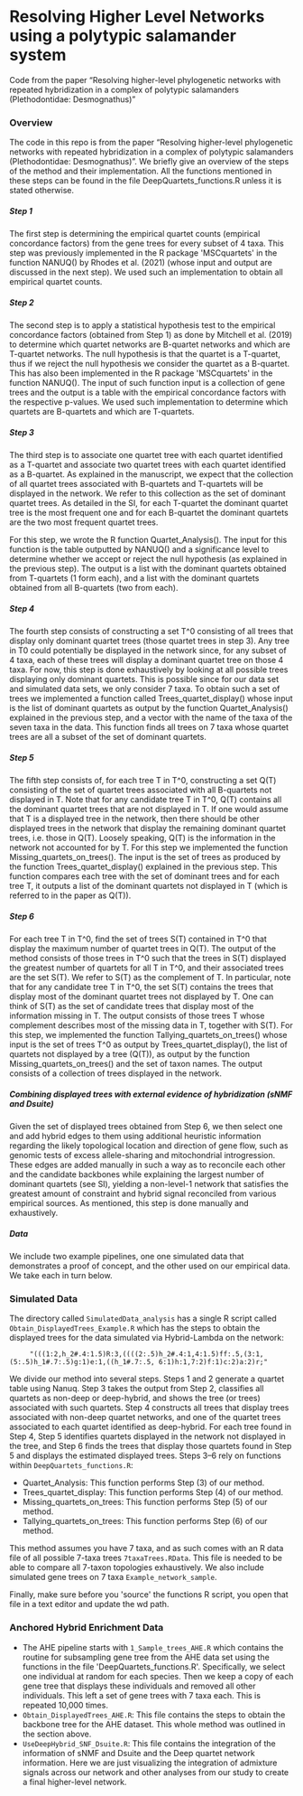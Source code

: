 # Resolving Higher Level Networks using a polytypic salamander system

Code from the paper “Resolving higher-level phylogenetic networks with repeated hybridization in a complex of polytypic salamanders (Plethodontidae: Desmognathus)”

### Overview
The code in this repo is from the paper “Resolving higher-level phylogenetic networks with repeated hybridization in a complex of polytypic salamanders (Plethodontidae: Desmognathus)”. We briefly give an overview of the steps of the method and their implementation. All the functions mentioned in these steps can be found in the file DeepQuartets_functions.R unless it is stated otherwise.

##### Step 1
The first step is determining the empirical quartet counts (empirical concordance factors) from the gene trees for every subset of 4 taxa. This step was previously implemented in the R package 'MSCquartets' in the function NANUQ() by Rhodes et al. (2021) (whose input and output are discussed in the next step). We used such an implementation to obtain all empirical quartet counts. 

##### Step 2
The second step is to apply a statistical hypothesis test to the empirical concordance factors (obtained from Step 1) as done by Mitchell et al. (2019) to determine which quartet networks are B-quartet networks and which are T-quartet networks.
The null hypothesis is that the quartet is a T-quartet, thus if we reject the null hypothesis we consider the quartet as a B-quartet. This has also been implemented in the R package 'MSCquartets' in the function NANUQ(). The input of such function input is a collection of gene trees and the output is a table with the empirical concordance factors with the respective p-values. We used such implementation to determine which quartets are B-quartets and which are T-quartets.

##### Step 3
The third step is to associate one quartet tree with each quartet identified as a T-quartet and associate two quartet trees with each quartet identified as a B-quartet. As explained in the manuscript, we expect that the collection of all quartet trees associated with B-quartets and T-quartets will be displayed in the network. We refer to this collection as the set of dominant quartet trees. As detailed in the SI, for each T-quartet the dominant quartet tree is the most frequent one and for each B-quartet the dominant quartets are the two most frequent quartet trees. 

For this step, we wrote the R function Quartet_Analysis(). The input for this function is the table outputted by NANUQ() and a significance level to determine whether we accept or reject the null hypothesis (as explained in the previous step). The output is a list with the dominant quartets obtained from T-quartets (1 form each), and a list with the dominant quartets obtained from all B-quartets (two from each). 

##### Step 4
The fourth step consists of constructing a set T^0 consisting of all trees that display only dominant quartet trees (those quartet trees in step 3). Any tree in T0 could potentially be displayed in the network since, for any subset of 4 taxa, each of these trees will display a dominant quartet tree on those 4 taxa. For now, this step is done exhaustively by looking at all possible trees displaying only dominant quartets. This is possible since for our data set and simulated data sets, we only consider 7 taxa. To obtain such a set of trees we implemented a function called Trees_quartet_display() whose input is the list of dominant quartets as output by the function Quartet_Analysis() explained in the previous step, and a vector with the name of the taxa of the seven taxa in the data. This function finds all trees on 7 taxa whose quartet trees are all a subset of the set of dominant quartets. 

##### Step 5
The fifth step consists of, for each tree T in T^0, constructing a set Q(T) consisting of the set of quartet trees associated with all B-quartets not displayed in T. Note that for any candidate tree T in T^0, Q(T) contains all the dominant quartet trees that are not displayed in T. If one would assume that T is a displayed tree in the network, then there should be other displayed trees in the network that display the remaining dominant quartet trees, i.e. those in Q(T). Loosely speaking, Q(T) is the information in the network not accounted for by T.  For this step we implemented the function Missing_quartets_on_trees(). The input is the set of trees as produced by the function Trees_quartet_display() explained in the previous step. This function compares each tree with the set of dominant trees and for each tree T, it outputs a list of the dominant quartets not displayed in T (which is referred to in the paper as Q(T)).

##### Step 6
For each tree T in T^0, find the set of trees S(T) contained in T^0 that display the maximum number of quartet trees in Q(T). The output of the method consists of those trees in T^0 such that the trees in S(T) displayed the greatest number of quartets for all T in T^0, and their associated trees are the set S(T). We refer to S(T) as the complement of T. In particular, note that for any candidate tree T in T^0, the set S(T) contains the trees that display most of the dominant quartet trees not displayed by T. One can think of S(T) as the set of candidate trees that display most of the information missing in T. The output consists of those trees T whose complement describes most of the missing data in T, together with S(T). For this step, we implemented the function Tallying_quartets_on_trees() whose input is the set of trees T^0 as output by Trees_quartet_display(), the list of quartets not displayed by a tree (Q(T)), as output by the function Missing_quartets_on_trees() and the set of taxon names. The output consists of a collection of trees displayed in the network.

##### Combining displayed trees with external evidence of hybridization (sNMF and Dsuite)
Given the set of displayed trees obtained from Step 6, we then select one and add hybrid edges to them using additional heuristic information regarding the likely topological location and direction of gene flow, such as genomic tests of excess allele-sharing and mitochondrial introgression. These edges are added manually in such a way as to reconcile each other and the candidate backbones while explaining the largest number of dominant quartets (see SI), yielding a non-level-1 network that satisfies the greatest amount of constraint and hybrid signal reconciled from various empirical sources. As mentioned, this step is done manually and exhaustively.

##### Data
We include two example pipelines, one one simulated data that demonstrates a proof of concept, and the other used on our empirical data. We take each in turn below. 

### Simulated Data
The directory called `SimulatedData_analysis` has a single R script called `Obtain_DisplayedTrees_Example.R` which has the steps to obtain the displayed trees for the data simulated via Hybrid-Lambda on the network:
```
	 "(((1:2,h_2#.4:1.5)R:3,((((2:.5)h_2#.4:1,4:1.5)ff:.5,(3:1,(5:.5)h_1#.7:.5)g:1)e:1,((h_1#.7:.5, 6:1)h:1,7:2)f:1)c:2)a:2)r;"
```
We divide our method into several steps. Steps 1 and 2 generate a quartet table using Nanuq. Step 3 takes the output from Step 2, classifies all quartets as non-deep or deep-hybrid, and shows the tree (or trees) associated with such quartets. Step 4 constructs all trees that display trees associated with non-deep quartet networks, and one of the quartet trees associated to each quartet identified as deep-hybrid. For each tree found in Step 4, Step 5 identifies quartets displayed in the network not displayed in the tree, and Step 6 finds the trees that display those quartets found in Step 5 and displays the estimated displayed trees. Steps 3–6 rely on functions within `DeepQuartets_functions.R`:
- Quartet_Analysis: This function performs Step (3) of our method. 
- Trees_quartet_display: This function performs Step (4) of our method. 
- Missing_quartets_on_trees: This function performs Step (5) of our method. 
- Tallying_quartets_on_trees: This function performs Step (6) of our method. 

This method assumes you have 7 taxa, and as such comes with an R data file of all possible 7-taxa trees `7taxaTrees.RData`. This file is needed to be able to compare all 7-taxon topologies exhaustively. We also include simulated gene trees on 7 taxa `Example_network_sample`.

Finally, make sure before you 'source' the functions R script, you open that file in a text editor and update the wd path.

### Anchored Hybrid Enrichment Data
+ The AHE pipeline starts with `1_Sample_trees_AHE.R` which contains the routine for subsampling gene tree from the AHE data set using the functions in the file 'DeepQuartets_functions.R'. Specifically, we select one individual at random for each species. Then we keep a copy of each gene tree that displays these individuals and removed all other individuals. This left a set of gene trees with 7 taxa each. This is repeated 10,000 times.
+ `Obtain_DisplayedTrees_AHE.R`: This file contains the steps to obtain the backbone tree for the AHE dataset. This whole method was outlined in the section above. 
+ `UseDeepHybrid_SNF_Dsuite.R`: This file contains the integration of the information of sNMF and Dsuite and the Deep quartet network information. Here we are just visualizing the integration of admixture signals across our network and other analyses from our study to create a final higher-level network.


